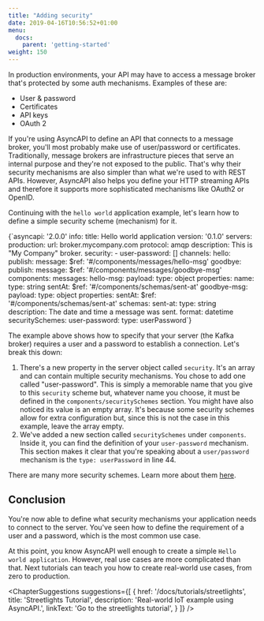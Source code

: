 ```yaml
---
title: "Adding security"
date: 2019-04-16T10:56:52+01:00
menu:
  docs:
    parent: 'getting-started'
weight: 150
---
```


In production environments, your API may have to access a message broker that's protected by some auth mechanisms. Examples of these are:

* User & password
* Certificates
* API keys
* OAuth 2

If you're using AsyncAPI to define an API that connects to a message broker, you'll most probably make use of user/password or certificates. Traditionally, message brokers are infrastructure pieces that serve an internal purpose and they're not exposed to the public. That's why their security mechanisms are also simpler than what we're used to with REST APIs. However, AsyncAPI also helps you define your HTTP streaming APIs and therefore it supports more sophisticated mechanisms like OAuth2 or OpenID.

Continuing with the `hello world` application example, let's learn how to define a simple security scheme (mechanism) for it.

<CodeBlock className="h-100" highlightedLines={[10,11,42,43,44]}>
{`asyncapi: '2.0.0'
info:
  title: Hello world application
  version: '0.1.0'
servers:
  production:
    url: broker.mycompany.com
    protocol: amqp
    description: This is "My Company" broker.
    security:
      - user-password: []
channels:
  hello:
    publish:
      message:
        $ref: '#/components/messages/hello-msg'
  goodbye:
    publish:
      message:
        $ref: '#/components/messages/goodbye-msg'
components:
  messages:
    hello-msg:
      payload:
        type: object
        properties:
          name:
            type: string
          sentAt:
            $ref: '#/components/schemas/sent-at'
    goodbye-msg:
      payload:
        type: object
        properties:
          sentAt:
            $ref: '#/components/schemas/sent-at'
  schemas:
    sent-at:
      type: string
      description: The date and time a message was sent.
      format: datetime
  securitySchemes:
    user-password:
      type: userPassword`}
</CodeBlock>

The example above shows how to specify that your server (the Kafka broker) requires a user and a password to establish a connection. Let's break this down:

1. There's a new property in the server object called `security`. It's an array and can contain multiple security mechanisms. You chose to add one called "user-password". This is simply a memorable name that you give to this `security` scheme but, whatever name you choose, it must be defined in the `components/securitySchemes` section. You might have also noticed its value is an empty array. It's because some security schemes allow for extra configuration but, since this is not the case in this example, leave the array empty.
2. We've added a new section called `securitySchemes` under `components`. Inside it, you can find the definition of your `user-password` mechanism. This section makes it clear that you're speaking about a `user/password` mechanism is the `type: userPassword` in line 44.

<Remember title="Hint">

There are many more security schemes. Learn more about them <a href="/docs/specifications/2.0.0/#securitySchemeObject" className="text-teal-600 font-medium hover:underline">here</a>.

</Remember>

## Conclusion

You're now able to define what security mechanisms your application needs to connect to the server. You've seen how to define the requirement of a user and a password, which is the most common use case.

At this point, you know AsyncAPI well enough to create a simple `Hello world application`. However, real use cases are more complicated than that. Next tutorials can teach you how to create real-world use cases, from zero to production.

<ChapterSuggestions
  suggestions={[
    {
      href: '/docs/tutorials/streetlights',
      title: 'Streetlights Tutorial',
      description: 'Real-world IoT example using AsyncAPI.',
      linkText: 'Go to the streetlights tutorial',
    }
  ]}
/>
